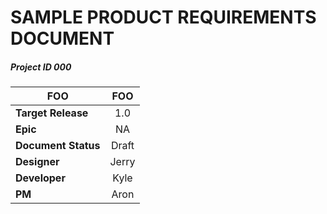 # SAMPLE PRODUCT REQUIREMENTS DOCUMENT 

##### Project ID 000
| FOO | FOO |
| --------------- | :-----: |
| **Target Release**  | 1.0 |
| **Epic**            | NA  |
| **Document Status** | Draft |
| **Designer**        | Jerry |
| **Developer**       | Kyle  |
| **PM**              | Aron  |

<!---
comments go here
--->
